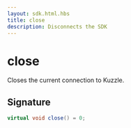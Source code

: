 ```yaml
---
layout: sdk.html.hbs
title: close
description: Disconnects the SDK
---
```


# close

Closes the current connection to Kuzzle.  

## Signature

```csharp
virtual void close() = 0;
```
